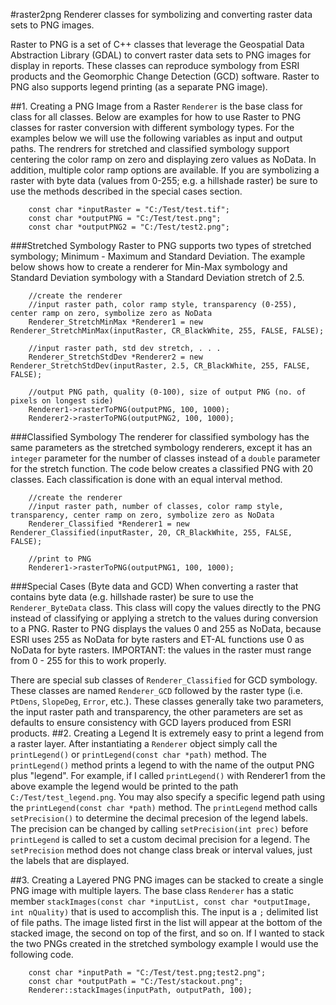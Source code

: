 #raster2png
Renderer classes for symbolizing and converting raster data sets to PNG images. 

Raster to PNG is a set of C++ classes that leverage the Geospatial Data Abstraction Library (GDAL) to convert raster data sets to PNG images for display in reports. These classes can reproduce symbology from ESRI products and the Geomorphic Change Detection (GCD) software. Raster to PNG also supports legend printing (as a separate PNG image).

##1. Creating a PNG Image from a Raster
`Renderer` is the base class for class for all classes. Below are examples for how to use Raster to PNG classes for raster conversion with different symbology types. For the examples below we will use the following variables as input and output paths. The rendrers for stretched and classified symbology support centering the color ramp on zero and displaying zero values as NoData. In addition, multiple color ramp options are available. If you are symbolizing a raster with byte data (values from 0-255; e.g. a hillshade raster) be sure to use the methods described in the special cases section.

        const char *inputRaster = "C:/Test/test.tif";
        const char *outputPNG = "C:/Test/test.png";
        const char *outputPNG2 = "C:/Test/test2.png";
 
###Stretched Symbology
Raster to PNG supports two types of stretched symbology; Minimum - Maximum and Standard Deviation. The example below shows how to create a renderer for Min-Max symbology and Standard Deviation symbology with a Standard Deviation stretch of 2.5.

        //create the renderer
        //input raster path, color ramp style, transparency (0-255), center ramp on zero, symbolize zero as NoData
        Renderer_StretchMinMax *Renderer1 = new Renderer_StretchMinMax(inputRaster, CR_BlackWhite, 255, FALSE, FALSE);

        //input raster path, std dev stretch, . . . 
        Renderer_StretchStdDev *Renderer2 = new Renderer_StretchStdDev(inputRaster, 2.5, CR_BlackWhite, 255, FALSE, FALSE);

        //output PNG path, quality (0-100), size of output PNG (no. of pixels on longest side)
        Renderer1->rasterToPNG(outputPNG, 100, 1000);
        Renderer2->rasterToPNG(outputPNG2, 100, 1000);
   
###Classified Symbology
The renderer for classified symbology has the same parameters as the stretched symbology renderers, except it has an `integer` parameter for the number of classes instead of a `double` parameter for the stretch function. The code below creates a classified PNG with 20 classes. Each classification is done with an equal interval method.

        //create the renderer
        //input raster path, number of classes, color ramp style, transparency, center ramp on zero, symbolize zero as NoData
        Renderer_Classified *Renderer1 = new Renderer_Classified(inputRaster, 20, CR_BlackWhite, 255, FALSE, FALSE);

        //print to PNG
        Renderer1->rasterToPNG(outputPNG1, 100, 1000);

###Special Cases (Byte data and GCD)
When converting a raster that contains byte data (e.g. hillshade raster) be sure to use the `Renderer_ByteData` class. This class will copy the values directly to the PNG instead of classifying or applying a stretch to the values during conversion to a PNG. Raster to PNG displays the values 0 and 255 as NoData, because ESRI uses 255 as NoData for byte rasters and ET-AL functions use 0 as NoData for byte rasters. IMPORTANT: the values in the raster must range from 0 - 255 for this to work properly.

There are special sub classes of `Renderer_Classified` for GCD symbology. These classes are named `Renderer_GCD` followed by the raster type (i.e. `PtDens`, `SlopeDeg`, `Error`, etc.). These classes generally take two parameters, the input raster path and transparency, the other parameters are set as defaults to ensure consistency with GCD layers produced from ESRI products.
##2. Creating a Legend
It is extremely easy to print a legend from a raster layer. After instantiating a `Renderer` object simply call the `printLegend()` or `printLegend(const char *path)` method. The `printLegend()` method prints a legend to with the name of the output PNG plus "legend". For example, if I called `printLegend()` with Renderer1 from the above example the legend would be printed to the path `C:/Test/test_legend.png`. You may also specify a specific legend path using the `printLegend(const char *path)` method. The `printLegend` method calls `setPrecision()` to determine the decimal precesion of the legend labels. The precision can be changed by calling `setPrecision(int prec)` before `printLegend` is called to set a custom decimal precision for a legend. The `setPrecision` method does not change class break or interval values, just the labels that are displayed.

##3. Creating a Layered PNG
PNG images can be stacked to create a single PNG image with multiple layers. The base class `Renderer` has a static member `stackImages(const char *inputList, const char *outputImage, int nQuality)` that is used to accomplish this. The input is a `;` delimited list of file paths. The image listed first in the list will appear at the bottom of the stacked image, the second on top of the first, and so on. If I wanted to stack the two PNGs created in the stretched symbology example I would use the following code.

        const char *inputPath = "C:/Test/test.png;test2.png";
        const char *outputPath = "C:/Test/stackout.png";
        Renderer::stackImages(inputPath, outputPath, 100);
